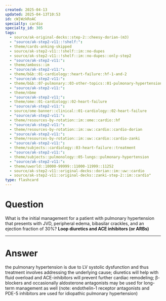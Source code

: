 ```yaml
---
created: 2025-04-13
updated: 2025-04-13T10:53
id: cW}WzkRoAC
specialty: cardio
specialty_id: 305
tags:
  - source/ak-original-decks::step-2::cheesy-dorian-(m3)
  - "source/ak-step2-v11::!shelf:": 
  - theme/cards-anking-skipped
  - source/ak-step2-v11::!shelf::im::no-dupes
  - source/ak-step2-v11::!shelf::im::no-dupes::only-step2
  - "source/ak-step2-v11:": 
  - theme/amboss::im
  - "source/ak-step2-v11:": 
  - theme/b&b::01-cardiology::heart-failure::hf-1-and-2
  - "source/ak-step2-v11:": 
  - theme/b&b::07-pulmonary::03-other-topics::01-pulmonary-hypertension
  - "source/ak-step2-v11:": 
  - theme/nbme
  - "source/ak-step2-v11:": 
  - theme/ome::01-cardiology::02-heart-failure
  - "source/ak-step2-v11:": 
  - source/ome-banner::clinical::01-cardiology::02-heart-failure
  - "source/ak-step2-v11:": 
  - theme/resources-by-rotation::im::ome::cardio::hf
  - "source/ak-step2-v11:": 
  - theme/resources-by-rotation::im::uw::cardio::cardio-dorian
  - "source/ak-step2-v11:": 
  - theme/resources-by-rotation::im::uw::cardio::cardio-zanki
  - "source/ak-step2-v11:": 
  - theme/subjects::cardiology::03-heart-failure::treatment
  - "source/ak-step2-v11:": 
  - theme/subjects::pulmonology::05-lungs::pulmonary-hypertension
  - "source/ak-step2-v11:": 
  - theme/uworld::10000-99999::11000-11999::11252
  - source/ak-step2-v11::original-decks::dorian::im::uw::cardio
  - source/ak-step2-v11::original-decks::zanki-step-2::im::cardio"
type: flashcard
---
```


# Question
What is the initial management for a patient with pulmonary hypertension that presents with JVD, peripheral edema, bibasilar crackles, and an ejection fraction of 30%?    **Loop diuretics and ACE inhibitors (or ARBs)**

---

# Answer
the pulmonary hypertension is due to LV systolic dysfunction and thus treatment involves addressing the underlying cause; diuretics will help with fluid overload and ACE-inhibitors will prevent further cardiac remodeling; β-blockers and occasionally aldosterone antagonists may be used for long-term management as well (note: endothelin-1 receptor antagonists and PDE-5 inhibitors are used for idiopathic pulmonary hypertension)